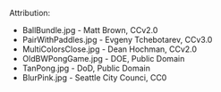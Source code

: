 Attribution:
* BallBundle.jpg - Matt Brown, CCv2.0
* PairWithPaddles.jpg - Evgeny Tchebotarev, CCv3.0
* MultiColorsClose.jpg - Dean Hochman, CCv2.0
* OldBWPongGame.jpg - DOE, Public Domain
* TanPong.jpg - DoD, Public Domain
* BlurPink.jpg - Seattle City Counci, CC0

